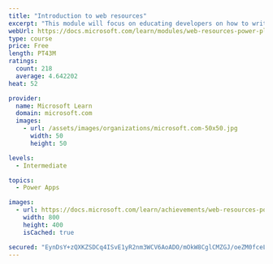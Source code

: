 ```yaml
---
title: "Introduction to web resources"
excerpt: "This module will focus on educating developers on how to write HTML web resources in support of presenting custom presentation logic within the Microsoft Power Platform user experience."
webUrl: https://docs.microsoft.com/learn/modules/web-resources-power-platform/
type: course
price: Free
length: PT43M
ratings:
  count: 218
  average: 4.642202
heat: 52

provider:
  name: Microsoft Learn
  domain: microsoft.com
  images:
    - url: /assets/images/organizations/microsoft.com-50x50.jpg
      width: 50
      height: 50

levels:
  - Intermediate

topics:
  - Power Apps

images:
  - url: https://docs.microsoft.com/learn/achievements/web-resources-power-platform-social.png
    width: 800
    height: 400
    isCached: true

secured: "EynDsY+zQXKZSDCq4ISvE1yR2nm3WCV6AoADO/mOkW8CglCMZGJ/oeZM0fceLe3rA2iBziZjLt1QnrjUNUe6qr6N5X9dxNLADLh3kCuFK9menlA7FV4a1yV3OXOeppAKq8GV7uN+POR8ztIii70P6GfDmOLpgFKUrs7o5EoJmRhFVOa6A6M+6hW1cNmYygRSRgv7TOQMsuN2u15FVzSAQRtFqE+mKvAC+Z7vn0T0o37pP8dg5s7R4nuRGwPqn5NWJ3sxCSfkM0Xncy4BMAjG0Lk+javXvTP0AwCHMlKf8qkUfK5q7FmVbrfGjnVoSSVIC5lFCAEhhwTuNd3ttMsmEiaq0rAtfVXvfSlwCqxnLFnN8mz/6dhvwOKzz4HfKVaIlYkrHox71kujpCJvAj+2Woqvh1uDgflRC8eYDT2djvg=;0QniUpMIvqmhUWBBxHU/VA=="
---
```


